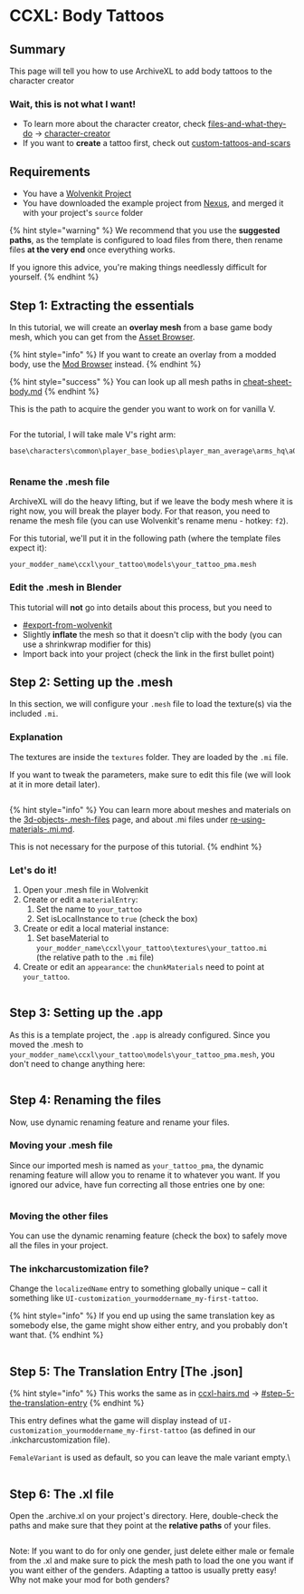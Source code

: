# CCXL: Body Tattoos



## Summary

This page will tell you how to use ArchiveXL to add body tattoos to the character creator

### Wait, this is not what I want!

* To learn more about the character creator, check [files-and-what-they-do](../../../files-and-what-they-do/ "mention") -> [character-creator](../../../files-and-what-they-do/file-formats/character-creator/ "mention")
* If you want to **create** a tattoo first, check out [custom-tattoos-and-scars](../../../../modding-guides/npcs/custom-tattoos-and-scars/ "mention")

## Requirements

* You have a [Wolvenkit Project](https://app.gitbook.com/s/-MP_ozZVx2gRZUPXkd4r/wolvenkit-app/usage/wolvenkit-projects)
* You have downloaded the example project from [Nexus](https://www.nexusmods.com/cyberpunk2077/mods/19903/), and merged it with your project's `source` folder

{% hint style="warning" %}
We recommend that you use the **suggested paths**, as the template is configured to load files from there, then rename files **at the very end** once everything works.

If you ignore this advice, you're making things needlessly difficult for yourself.
{% endhint %}

## Step 1: Extracting the essentials

In this tutorial, we will create an **overlay mesh** from a base game body mesh, which you can get from the [Asset Browser](https://app.gitbook.com/s/-MP_ozZVx2gRZUPXkd4r/wolvenkit-app/editor/asset-browser "mention").

{% hint style="info" %}
If you want to create an overlay from a modded body, use the [Mod Browser](https://app.gitbook.com/s/-MP_ozZVx2gRZUPXkd4r/wolvenkit-app/editor/asset-browser#mod-browser "mention") instead.
{% endhint %}

{% hint style="success" %}
You can look up all mesh paths in [cheat-sheet-body.md](../../../references-lists-and-overviews/cheat-sheet-body.md "mention")
{% endhint %}

This is the path to acquire the gender you want to work on for vanilla V.

<figure><img src="../../../../.gitbook/assets/image.png" alt=""><figcaption></figcaption></figure>

For the tutorial, I will take male V's right arm:

```
base\characters\common\player_base_bodies\player_man_average\arms_hq\a0_000_pma_base_hq_r.mesh
```

<figure><img src="../../../../.gitbook/assets/image (1).png" alt=""><figcaption></figcaption></figure>

### Rename the .mesh file

ArchiveXL will do the heavy lifting, but if we leave the body mesh where it is right now, you will break the player body. For that reason, you need to rename the mesh file (you can use Wolvenkit's rename menu - hotkey: `f2`).

For this tutorial, we'll put it in the following path (where the template files expect it):

```
your_modder_name\ccxl\your_tattoo\models\your_tattoo_pma.mesh
```

### Edit the .mesh in Blender

This tutorial will **not** go into details about this process, but you need to

* [#export-from-wolvenkit](../../../modding-tools/wolvenkit-blender-io-suite/wkit-blender-plugin-import-export.md#export-from-wolvenkit "mention")
* Slightly **inflate** the mesh so that it doesn't clip with the body (you can use a shrinkwrap modifier for this)
* Import back into your project (check the link in the first bullet point)

## Step 2: Setting up the .mesh

In this section, we will configure your `.mesh` file to load the texture(s) via the included `.mi`.

### Explanation

The textures are inside the `textures` folder. They are loaded by the `.mi` file.&#x20;

If you want to tweak the parameters, make sure to edit this file (we will look at it in more detail later).

<div align="left"><figure><img src="../../../../.gitbook/assets/image (6).png" alt=""><figcaption></figcaption></figure></div>

{% hint style="info" %}
You can learn more about meshes and materials on the [3d-objects-.mesh-files](../../../files-and-what-they-do/file-formats/3d-objects-.mesh-files/ "mention") page, and about .mi files under [re-using-materials-.mi.md](../../../files-and-what-they-do/file-formats/materials/re-using-materials-.mi.md "mention").&#x20;

This is not necessary for the purpose of this tutorial.
{% endhint %}

### Let's do it!

1. Open your .mesh file in Wolvenkit
2. Create or edit a `materialEntry`:
   1. Set the name to `your_tattoo`
   2. Set isLocalInstance to `true` (check the box)
3. Create or edit a local material instance:
   1. Set baseMaterial to `your_modder_name\ccxl\your_tattoo\textures\your_tattoo.mi`\
      (the relative path to the `.mi` file)
4. Create or edit an `appearance`: the `chunkMaterials` need to point at `your_tattoo`.

<figure><img src="../../../../.gitbook/assets/image (3).png" alt=""><figcaption></figcaption></figure>

## Step 3: Setting up the .app

As this is a template project, the `.app` is already configured. Since you moved the .mesh to `your_modder_name\ccxl\your_tattoo\models\your_tattoo_pma.mesh`, you don't need to change anything here:

<figure><img src="../../../../.gitbook/assets/image (7).png" alt=""><figcaption></figcaption></figure>

## Step 4: Renaming the files

Now, use dynamic renaming feature and rename your files.

### Moving your .mesh file

Since our imported mesh is named as `your_tattoo_pma`, the dynamic renaming feature will allow you to rename it to whatever you want. If you ignored our advice, have fun correcting all those entries one by one:

<figure><img src="../../../../.gitbook/assets/image (9).png" alt=""><figcaption></figcaption></figure>

### Moving the other files

You can use the dynamic renaming feature (check the box) to safely move all the files in your project.&#x20;

### The inkcharcustomization file?

Change the `localizedName` entry to something globally unique – call it something like `UI-customization_yourmoddername_my-first-tattoo`.&#x20;

{% hint style="info" %}
If you end up using the same translation key as somebody else, the game might show either entry, and you probably don't want that.
{% endhint %}

<figure><img src="../../../../.gitbook/assets/image (11).png" alt=""><figcaption></figcaption></figure>

## Step 5: The Translation Entry \[The .json]

{% hint style="info" %}
This works the same as in [ccxl-hairs.md](ccxl-hairs.md "mention") -> [#step-5-the-translation-entry](ccxl-hairs.md#step-5-the-translation-entry "mention")
{% endhint %}

This entry defines what the game will display instead of `UI-customization_yourmoddername_my-first-tattoo` (as defined in our .inkcharcustomization file).

`FemaleVariant` is used as default, so you can leave the male variant empty.\


<figure><img src="../../../../.gitbook/assets/image (12).png" alt=""><figcaption></figcaption></figure>

## Step 6: The .xl file

Open the .archive.xl on your project's directory. Here, double-check the paths and make sure that they point at the **relative paths** of your files.

<figure><img src="../../../../.gitbook/assets/image (13).png" alt=""><figcaption></figcaption></figure>

Note: If you want to do for only one gender, just delete either male or female from the .xl and make sure to pick the mesh path to load the one you want if you want either of the genders. Adapting a tattoo is usually pretty easy! Why not make your mod for both genders?


